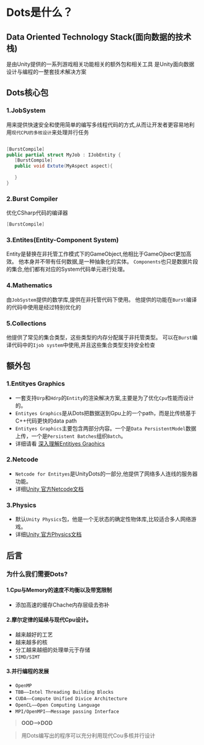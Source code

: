 # Dots是什么？

## Data Oriented Technology Stack(面向数据的技术栈)

是由Unity提供的一系列游戏相关功能相关的额外包和相关工具
是Unity面向数据设计与编程的一整套技术解决方案

## Dots核心包

### 1.JobSystem

用来提供快速安全和使用简单的编写多线程代码的方式,从而让开发者更容易地利用`现代CPU的多核设计`来处理并行任务

```csharp

[BurstCompile]
public partial struct MyJob : IJobEntity {
   [BurstCompile]
   public void Extute(MyAspect aspect){
   
   }
}

```

### 2.Burst Compiler

优化CSharp代码的编译器

```csharp
[BurstCompile]
```

### 3.Entites(Entity-Component System)

Entity是替换在非托管工作模式下的GameObject,他相比于GameOjbect更加高效。
他本身并不带有任何数据,是一种抽象化的实体。
`Components`也只是数据片段的集合,他们都有对应的System代码单元进行处理。

### 4.Mathematics

由`JobSystem`提供的数学库,提供在非托管代码下使用。
他提供的功能在`Burst`编译的代码中使用是经过特别优化的

### 5.Collections

他提供了常见的集合类型，这些类型的内存分配属于非托管类型。
可以在`Burst`编译代码中的`Ijob system`中使用,并且这些集合类型支持安全检查



## 额外包

### 1.Entityes Graphics
  - 一套支持`Urp`和`Hdrp`的`Entity`的渲染解决方案,主要是为了优化`Cpu`性能而设计的。
  - `Entityes Graphics`是从Dots把数据送到Gpu上的一个path，而是比传统基于C++代码更快的data path
  - `Entityes Graphics`主要包含两部分内容。一个是`Data PersistentModel`数据上传，一个是`Persistent Batches`组织`Batch`。
  - 详细请看 [深入理解Entitiyes Graohics](https://developer.unity.cn/projects/648949b2edbc2a0b29931365)

### 2.Netcode 
  - `Netcode for Entityes`是UnityDots的一部分,他提供了网络多人连线的服务器功能。
  - 详细[Unity 官方Netcode文档](https://docs.unity.org.cn/ugs/en-us/manual/mps-sdk/manual/build-with-netcode-for-entities)
  
### 3.Physics
  - 默认`Unity Physics`包，他是一个无状态的确定性物体库,比较适合多人网络游戏。
  - 详细[Unity 官方Physics文档](https://docs.unity3d.com/Packages/com.unity.physics@1.0/manual/index.html)
  
## 后言

### 为什么我们需要Dots?

#### 1.Cpu与Memory的速度不均衡以及带宽限制
- 添加高速的缓存Chache内存层级去弥补
#### 2.摩尔定律的延续与现代Cpu设计。
- 越来越好的工艺
- 越来越多的核
- 分工越来越细的处理单元于存储
- `SIMD/SIMT`
#### 3.并行编程的发展
- `OpenMP`
- `TBB——Intel Threading Building Blocks`
- `CUDA——Compute Unified Divice Architecture`
- `OpenCL——Open Computing Language`
- `MPI/OpenMPI——Message passing Interface`
 
>**OOD-->DOD**

>用Dots编写出的程序可以充分利用现代Cou多核并行设计